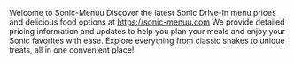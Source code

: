 Welcome to Sonic-Menuu
Discover the latest Sonic Drive-In menu prices and delicious food options at https://sonic-menuu.com
We provide detailed pricing information and updates to help you plan your meals and enjoy your Sonic
favorites with ease. Explore everything from classic shakes to unique treats, all in one convenient place!
